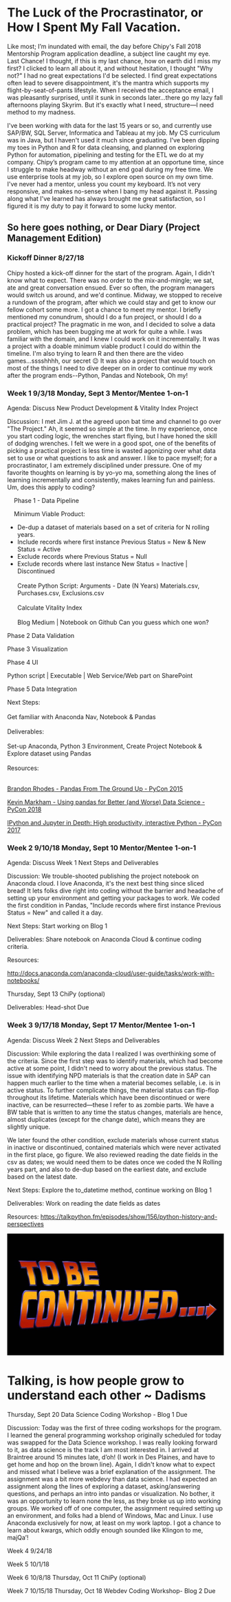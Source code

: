 # The Luck of the Procrastinator, or How I Spent My Fall Vacation.

Like most; I’m inundated with email, the day before Chipy's Fall 2018 Mentorship Program application deadline, a subject line caught my eye. Last Chance! I thought, if this is my last chance, how on earth did I miss my first? I clicked to learn all about it, and without hesitation, I thought "Why not?" I had no great expectations I'd be selected. I find great expectations often lead to severe disappointment, it's the mantra which supports my flight-by-seat-of-pants lifestyle. When I received the acceptance email, I was pleasantly surprised, until it sunk in seconds later...there go my lazy fall afternoons playing Skyrim. But it's exactly what I need, structure—I need method to my madness.

I've been working with data for the last 15 years or so, and currently use SAP/BW, SQL Server, Informatica and Tableau at my job. My CS curriculum was in Java, but I haven't used it much since graduating. I've been dipping my toes in Python and R for data cleansing, and planned on exploring Python for automation, pipelining and testing for the ETL we do at my company. Chipy’s program came to my attention at an opportune time, since I struggle to make headway without an end goal during my free time. We use enterprise tools at my job, so I explore open source on my own time. I've never had a mentor, unless you count my keyboard. It’s not very responsive, and makes no-sense when I bang my head against it. Passing along what I've learned has always brought me great satisfaction, so I figured it is my duty to pay it forward to some lucky mentor.

## So here goes nothing, or Dear Diary (Project Management Edition) 

### Kickoff Dinner 8/27/18

Chipy hosted a kick-off dinner for the start of the program. Again, I didn't know what to expect. There was no order to the mix-and-mingle; we sat, ate and great conversation ensued. Ever so often, the program managers would switch us around, and we'd continue. Midway, we stopped to receive a rundown of the program, after which we could stay and get to know our fellow cohort some more. I got a chance to meet my mentor. I briefly mentioned my conundrum, should I do a fun project, or should I do a practical project? The pragmatic in me won, and I decided to solve a data problem, which has been bugging me at work for quite a while. I was familiar with the domain, and I knew I could work on it incrementally. It was a project with a doable minimum viable product I could do within the timeline. I'm also trying to learn R and then there are the video games...sssshhhh, our secret :wink: It was also a project that would touch on most of the things I need to dive deeper on in order to continue my work after the program ends--Python, Pandas and Notebook, Oh my!

### Week 1 9/3/18 Monday, Sept 3 Mentor/Mentee 1-on-1

Agenda: Discuss New Product Development & Vitality Index Project 

Discussion: I met Jim J. at the agreed upon bat time and channel to go over "The Project." Ah, it seemed so simple at the time. In my experience, once you start coding logic, the wrenches start flying, but I have honed the skill of dodging wrenches. I felt we were in a good spot, one of the benefits of picking a practical project is less time is wasted agonizing over what data set to use or what questions to ask and answer. I like to pace myself; for a procrastinator, I am extremely disciplined under pressure. One of my favorite thoughts on learning is by yo-yo ma, something along the lines of learning incrementally and consistently, makes learning fun and painless. Um, does this apply to coding?

&nbsp;&nbsp;&nbsp;&nbsp;Phase 1 - Data Pipeline

&nbsp;&nbsp;&nbsp;&nbsp;Minimum Viable Product:
*  De-dup a dataset of materials based on a set of criteria for N rolling years.
*  Include records where first instance Previous Status = New & New Status = Active
*  Exclude records where Previous Status = Null
*  Exclude records where last instance New Status = Inactive | Discontinued<br><br>
Create Python Script: Arguments - Date (N Years) Materials.csv, Purchases.csv, Exclusions.csv<br><br>
Calculate Vitality Index<br><br>
Blog Medium | Notebook on Github Can you guess which one won?

Phase 2 Data Validation

Phase 3 Visualization

Phase 4 UI

Python script | Executable | Web Service/Web part on SharePoint

Phase 5 Data Integration


Next Steps:<br><br>
  Get familiar with Anaconda Nav, Notebook & Pandas<br><br>
Deliverables:<br><br>
  Set-up Anaconda, Python 3 Environment, Create Project Notebook & Explore dataset using Pandas<br><br>
Resources:<br><br>

[Brandon Rhodes - Pandas From The Ground Up - PyCon 2015](https://www.youtube.com/watch?v=5JnMutdy6Fw)

[Kevin Markham - Using pandas for Better (and Worse) Data Science - PyCon 2018](https://www.youtube.com/watch?v=0hsKLYfyQZc)

[IPython and Jupyter in Depth: High productivity, interactive Python - PyCon 2017](https://www.youtube.com/watch?v=VQBZ2MqWBZI)

### Week 2 9/10/18 Monday, Sept 10 Mentor/Mentee 1-on-1

Agenda: Discuss Week 1 Next Steps and Deliverables

Discussion: We trouble-shooted publishing the project notebook on Anaconda cloud. I love Anaconda, it's the next best thing since sliced bread! It lets folks dive right into coding without the barrier and headache of setting up your environment and getting your packages to work. We coded the first condition in Pandas, "Include records where first instance Previous Status = New" and called it a day.

Next Steps: Start working on Blog 1

Deliverables: Share notebook on Anaconda Cloud & continue coding criteria. 

Resources:

http://docs.anaconda.com/anaconda-cloud/user-guide/tasks/work-with-notebooks/

Thursday, Sept 13 ChiPy (optional)

Deliverables: Head-shot Due

### Week 3 9/17/18 Monday, Sept 17 Mentor/Mentee 1-on-1

Agenda: Discuss Week 2 Next Steps and Deliverables

Discussion: While exploring the data I realized I was overthinking some of the criteria. Since the first step was to identify materials, which had become active at some point, I didn't need to worry about the previous status. The issue with identifying NPD materials is that the creation date in SAP can happen much earlier to the time when a material becomes sellable, i.e. is in active status. To further complicate things, the material status can flip-flop throughout its lifetime. Materials which have been discontinued or were inactive, can be resurrected—these I refer to as zombie parts. We have a BW table that is written to any time the status changes, materials are hence, almost duplicates (except for the change date), which means they are slightly unique. 

We later found the other condition, exclude materials whose current status in inactive or discontinued, contained materials which were never activated in the first place, go figure. We also reviewed reading the date fields in the csv as dates; we would need them to be dates once we coded the N Rolling years part, and also to de-dup based on the earliest date, and exclude based on the latest date.

Next Steps: Explore the to_datetime method, continue working on Blog 1

Deliverables: Work on reading the date fields as dates 

Resources: https://talkpython.fm/episodes/show/156/python-history-and-perspectives

![To be continued…](https://github.com/AdrianaG77/2018_Fall_Chipy_Mentorship/blob/master/tbc.png)

# Talking, is how people grow to understand each other ~ Dadisms

Thursday, Sept 20 Data Science Coding Workshop - Blog 1 Due

Discussion: Today was the first of three coding workshops for the program. I learned the general programming workshop originally scheduled for today was swapped for the Data Science workshop.  I was really looking forward to it, as data science is the track I am most interested in.  I arrived at Braintree around 15 minutes late, d’oh! (I work in Des Plaines, and have to get home and hop on the brown line).  Again, I didn't know what to expect and missed what I believe was a brief explanation of the assignment. The assignment was a bit more webdevy than data science. I had expected an assignment along the lines of exploring a dataset, asking/answering questions, and perhaps an intro into pandas or visualization.  No bother, it was an opportunity to learn none the less, as they broke us up into working groups.  We worked off of one computer, the assignment required setting up an environment, and folks had a blend of Windows, Mac and Linux.  I use Anaconda exclusively for now, at least on my work laptop.  I got a chance to learn about kwargs, which oddly enough sounded like Klingon to me, majQa’!



Week 4 9/24/18

Week 5 10/1/18

Week 6 10/8/18 Thursday, Oct 11 ChiPy (optional)

Week 7 10/15/18 Thursday, Oct 18 Webdev Coding Workshop- Blog 2 Due


